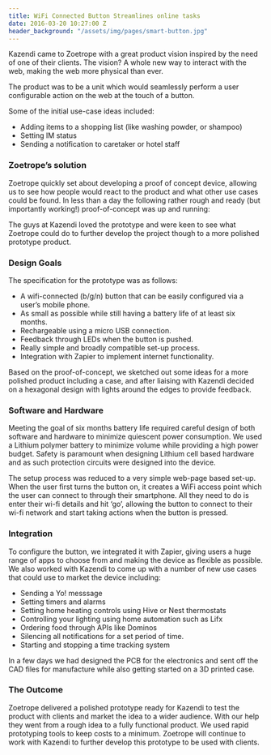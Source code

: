 ```yaml
---
title: WiFi Connected Button Streamlines online tasks
date: 2016-03-20 10:27:00 Z
header_background: "/assets/img/pages/smart-button.jpg"
---
```


Kazendi came to Zoetrope with a great product vision inspired by the need of one of their clients. The vision? A whole new way to interact with the web, making the web more physical than ever.

The product was to be a unit which would seamlessly perform a user configurable action on the web at the touch of a button.

Some of the initial use-case ideas included:

*   Adding items to a shopping list (like washing powder, or shampoo)
*   Setting IM status
*   Sending a notification to caretaker or hotel staff

### Zoetrope’s solution

Zoetrope quickly set about developing a proof of concept device, allowing us to see how people would react to the product and what other use cases could be found. In less than a day the following rather rough and ready (but importantly working!) proof-of-concept was up and running:



The guys at Kazendi loved the prototype and were keen to see what Zoetrope could do to further develop the project though to a more polished prototype product.

### Design Goals

The specification for the prototype was as follows:

*   A wifi-connected (b/g/n) button that can be easily configured via a user’s mobile phone.
*   As small as possible while still having a battery life of at least six months.
*   Rechargeable using a micro USB connection.
*   Feedback through LEDs when the button is pushed.
*   Really simple and broadly compatible set-up process.
*   Integration with Zapier to implement internet functionality.

Based on the proof-of-concept, we sketched out some ideas for a more polished product including a case, and after liaising with Kazendi decided on a hexagonal design with lights around the edges to provide feedback.

### Software and Hardware

Meeting the goal of six months battery life required careful design of both software and hardware to minimize quiescent power consumption. We used a Lithium polymer battery to minimize volume while providing a high power budget. Safety is paramount when designing Lithium cell based hardware and as such protection circuits were designed into the device.

The setup process was reduced to a very simple web-page based set-up. When the user first turns the button on, it creates a WiFi access point which the user can connect to through their smartphone. All they need to do is enter their wi-fi details and hit ‘go’, allowing the button to connect to their wi-fi network and start taking actions when the button is pressed.

### Integration

To configure the button, we integrated it with Zapier, giving users a huge range of apps to choose from and making the device as flexible as possible. We also worked with Kazendi to come up with a number of new use cases that could use to market the device including:

*   Sending a Yo! messsage
*   Setting timers and alarms
*   Setting home heating controls using Hive or Nest thermostats
*   Controlling your lighting using home automation such as Lifx
*   Ordering food through APIs like Dominos
*   Silencing all notifications for a set period of time.
*   Starting and stopping a time tracking system

In a few days we had designed the PCB for the electronics and sent off the CAD files for manufacture while also getting started on a 3D printed case.

### The Outcome

Zoetrope delivered a polished prototype ready for Kazendi to test the product with clients and market the idea to a wider audience. With our help they went from a rough idea to a fully functional product. We used rapid prototyping tools to keep costs to a minimum. Zoetrope will continue to work with Kazendi to further develop this prototype to be used with clients.


